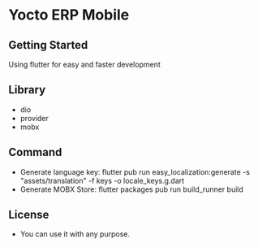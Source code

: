 # Yocto ERP Mobile

## Getting Started

Using flutter for easy and faster development

## Library
 - dio
 - provider
 - mobx

## Command

 - Generate language key: flutter pub run easy_localization:generate -s "assets/translation" -f keys -o locale_keys.g.dart
 - Generate MOBX Store: flutter packages pub run build_runner build

## License

 - You can use it with any purpose.